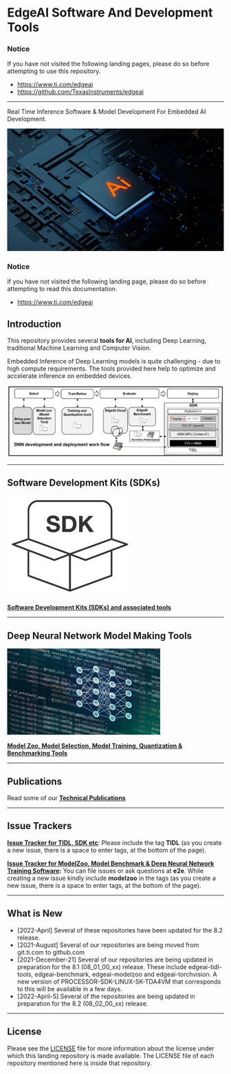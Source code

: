 # EdgeAI Software And Development Tools

### Notice
If you have not visited the following landing pages, please do so before attempting to use this repository.
- https://www.ti.com/edgeai 
- https://github.com/TexasInstruments/edgeai

<hr>
Real Time Inference Software & Model Development For Embedded AI Development.

![EmbeddedAI](./assets/artificial-intelligence-technology-chipset-on-circuit-board-small.png)

### Notice
If you have not visited the following landing page, please do so before attempting to read this documentation.
- https://www.ti.com/edgeai 


## Introduction
This repository provides several **tools for AI**, including Deep Learning, traditional Machine Learning and Computer Vision. 

Embedded Inference of Deep Learning models is quite challenging - due to high compute requirements. The tools provided here help to optimize and accelerate inference on embedded devices.

![EdgeAIDevelopmentFlow](./assets/edgeai-development-flow.png)


<hr>

## Software Development Kits (SDKs)
![SDK](./assets/sdk-code-cropped-icon.png)

**[Software Development Kits (SDKs) and associated tools](readme_sdk.md)**

<hr>

## Deep Neural Network Model Making Tools
![Model training](./assets/neural-networks-icon-small.png)

**[Model Zoo, Model Selection, Model Training, Quantization & Benchmarking Tools](readme_models.md)**

<hr>

## Publications

Read some of our **[Technical Publications](./readme_publications.md)**

<hr>

## Issue Trackers
**[Issue Tracker for TIDL, SDK etc](https://e2e.ti.com/support/processors/f/791/tags/TIDL)**: Please include the tag **TIDL** (as you create a new issue, there is a space to enter tags, at the bottom of the page). 

**[Issue Tracker for ModelZoo, Model Benchmark & Deep Neural Network Training Software](https://e2e.ti.com/support/processors/f/791/tags/jacinto_2D00_ai_2D00_devkit):** You can file issues or ask questions at **e2e**. While creating a new issue kindly include **modelzoo** in the tags (as you create a new issue, there is a space to enter tags, at the bottom of the page). 

<hr>

## What is New
- [2022-April] Several of these repositories have been updated for the 8.2 release.
- [2021-August] Several of our repositories are being moved from git.ti.com to github.com
- [2021-December-21] Several of our repositories are being updated in preparation for the 8.1 (08_01_00_xx) release. These include edgeai-tidl-tools, edgeai-benchmark, edgeai-modelzoo and edgeai-torchvision. A new version of PROCESSOR-SDK-LINUX-SK-TDA4VM that corresponds to this will be available in a few days.
- [2022-April-5] Several of the repositories are being updated in preparation for the 8.2 (08_02_00_xx) release. 

<hr>


## License
Please see the [LICENSE](./LICENSE) file for more information about the license under which this landing repository is made available. The LICENSE file of each repository mentioned here is inside that repository.
